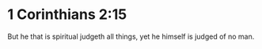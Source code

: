 # 1 Corinthians 2:15

But he that is spiritual judgeth all things, yet he himself is judged of no man.